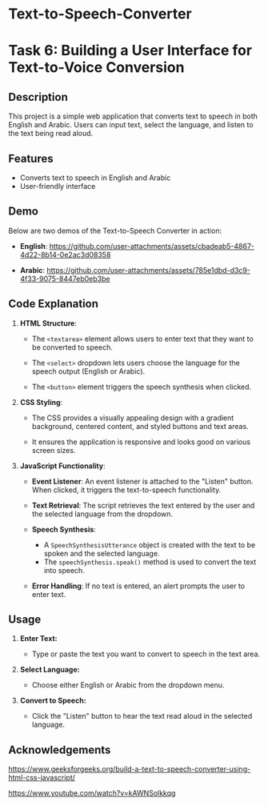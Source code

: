 # Text-to-Speech-Converter

# Task 6: Building a User Interface for Text-to-Voice Conversion

## Description
This project is a simple web application that converts text to speech in both English and Arabic. Users can input text, select the language, and listen to the text being read aloud.


## Features

- Converts text to speech in English and Arabic
- User-friendly interface


## Demo
Below are two demos of the Text-to-Speech Converter in action:

- **English**:
https://github.com/user-attachments/assets/cbadeab5-4867-4d22-8b14-0e2ac3d08358

- **Arabic**:
https://github.com/user-attachments/assets/785e1dbd-d3c9-4f33-9075-8447eb0eb3be


## Code Explanation

1. **HTML Structure**:

    - The `<textarea>` element allows users to enter text that they want to be converted to speech.

    - The `<select>` dropdown lets users choose the language for the speech output (English or Arabic).

    - The `<button>` element triggers the speech synthesis when clicked.


2. **CSS Styling**:

    - The CSS provides a visually appealing design with a gradient background, centered content, and styled buttons and text areas.

    - It ensures the application is responsive and looks good on various screen sizes.


3. **JavaScript Functionality**:

    - **Event Listener**: An event listener is attached to the "Listen" button. When clicked, it triggers the text-to-speech functionality.

    - **Text Retrieval**: The script retrieves the text entered by the user and the selected language from the dropdown.

    - **Speech Synthesis**:
        - A `SpeechSynthesisUtterance` object is created with the text to be spoken and the selected language.
        - The `speechSynthesis.speak()` method is used to convert the text into speech.

    - **Error Handling**: If no text is entered, an alert prompts the user to enter text.


## Usage

1. **Enter Text:**
    - Type or paste the text you want to convert to speech in the text area.

2. **Select Language:**
    - Choose either English or Arabic from the dropdown menu.

3. **Convert to Speech:**
    - Click the "Listen" button to hear the text read aloud in the selected language.


## Acknowledgements
https://www.geeksforgeeks.org/build-a-text-to-speech-converter-using-html-css-javascript/

https://www.youtube.com/watch?v=kAWNSolkkqg


